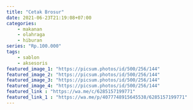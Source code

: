 ```yaml
---
title: "Cetak Brosur"
date: 2021-06-23T21:19:08+07:00
categories:
    - makanan
    - olahraga
    - hiburan
series: "Rp.100.000"
tags:
    - sablon
    - aksesoris
featured_image_1: "https://picsum.photos/id/500/256/144"
featured_image_2: "https://picsum.photos/id/500/256/144"
featured_image_3: "https://picsum.photos/id/500/256/144"
featured_image_4: "https://picsum.photos/id/500/256/144"
featured_link : "https://wa.me/c/6285157199771"
featured_link_1 : "https://wa.me/p/4077748915645538/6285157199771"
---
```

